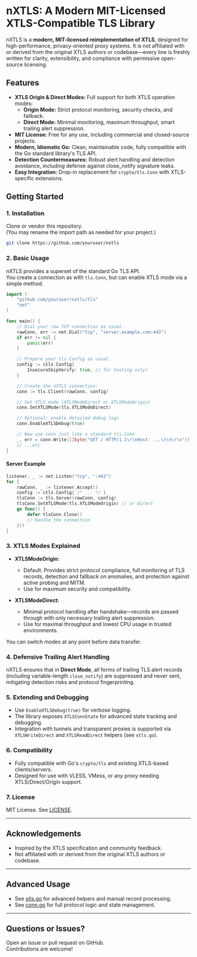# nXTLS: A Modern MIT-Licensed XTLS-Compatible TLS Library

nXTLS is a **modern, MIT-licensed reimplementation of XTLS**, designed for high-performance, privacy-oriented proxy systems. It is not affiliated with or derived from the original XTLS authors or codebase—every line is freshly written for clarity, extensibility, and compliance with permissive open-source licensing.

## Features

- **XTLS Origin & Direct Modes:** Full support for both XTLS operation modes:  
  - **Origin Mode:** Strict protocol monitoring, security checks, and fallback.  
  - **Direct Mode:** Minimal monitoring, maximum throughput, smart trailing alert suppression.
- **MIT License:** Free for any use, including commercial and closed-source projects.
- **Modern, Idiomatic Go:** Clean, maintainable code, fully compatible with the Go standard library's TLS API.
- **Detection Countermeasures:** Robust alert handling and detection avoidance, including defense against close_notify signature leaks.
- **Easy Integration:** Drop-in replacement for `crypto/tls.Conn` with XTLS-specific extensions.

## Getting Started

### 1. Installation

Clone or vendor this repository.  
(You may rename the import path as needed for your project.)

```sh
git clone https://github.com/youruser/nxtls
```

### 2. Basic Usage

nXTLS provides a superset of the standard Go TLS API.  
You create a connection as with `tls.Conn`, but can enable XTLS mode via a simple method.

```go
import (
    "github.com/youruser/nxtls/tls"
    "net"
)

func main() {
    // Dial your raw TCP connection as usual.
    rawConn, err := net.Dial("tcp", "server.example.com:443")
    if err != nil {
        panic(err)
    }

    // Prepare your tls.Config as usual.
    config := &tls.Config{
        InsecureSkipVerify: true, // for testing only!
    }

    // Create the nXTLS connection:
    conn := tls.Client(rawConn, config)

    // Set XTLS mode (XTLSModeDirect or XTLSModeOrigin)
    conn.SetXTLSMode(tls.XTLSModeDirect)

    // Optional: enable detailed debug logs
    conn.EnableXTLSDebug(true)

    // Now use conn just like a standard tls.Conn
    _, err = conn.Write([]byte("GET / HTTP/1.1\r\nHost: ...\r\n\r\n"))
    // ...etc
}
```

#### Server Example

```go
listener, _ := net.Listen("tcp", ":443")
for {
    rawConn, _ := listener.Accept()
    config := &tls.Config{ /* ... */ }
    tlsConn := tls.Server(rawConn, config)
    tlsConn.SetXTLSMode(tls.XTLSModeOrigin) // or Direct
    go func() {
        defer tlsConn.Close()
        // Handle the connection
    }()
}
```

### 3. XTLS Modes Explained

- **XTLSModeOrigin:**  
  - Default. Provides strict protocol compliance, full monitoring of TLS records, detection and fallback on anomalies, and protection against active probing and MITM.
  - Use for maximum security and compatibility.

- **XTLSModeDirect:**  
  - Minimal protocol handling after handshake—records are passed through with only necessary trailing alert suppression.
  - Use for maximal throughput and lowest CPU usage in trusted environments.

You can switch modes at any point before data transfer.

### 4. Defensive Trailing Alert Handling

nXTLS ensures that in **Direct Mode**, all forms of trailing TLS alert records (including variable-length `close_notify`) are suppressed and never sent, mitigating detection risks and protocol fingerprinting.

### 5. Extending and Debugging

- Use `EnableXTLSDebug(true)` for verbose logging.
- The library exposes `XTLSConnState` for advanced state tracking and debugging.
- Integration with tunnels and transparent proxies is supported via `XTLSWriteDirect` and `XTLSReadDirect` helpers (see `xtls.go`).

### 6. Compatibility

- Fully compatible with Go's `crypto/tls` and existing XTLS-based clients/servers.
- Designed for use with VLESS, VMess, or any proxy needing XTLS/Direct/Origin support.

### 7. License

MIT License. See [LICENSE](LICENSE).

---

## Acknowledgements

- Inspired by the XTLS specification and community feedback.
- Not affiliated with or derived from the original XTLS authors or codebase.

---

## Advanced Usage

- See [xtls.go](xtls.go) for advanced helpers and manual record processing.
- See [conn.go](conn.go) for full protocol logic and state management.

---

## Questions or Issues?

Open an issue or pull request on GitHub.  
Contributions are welcome!
